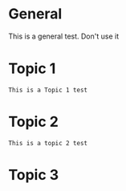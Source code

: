# General
 This is a general test. Don't use it
# Topic 1
	This is a Topic 1 test
# Topic 2
	This is a topic 2 test
# Topic 3
